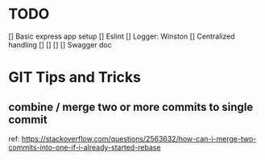 # TODO

[] Basic express app setup
[] Eslint
[] Logger: Winston
[] Centralized handling
[]
[]
[]
[] Swagger doc

# GIT Tips and Tricks

## combine / merge two or more commits to single commit

  ref: https://stackoverflow.com/questions/2563632/how-can-i-merge-two-commits-into-one-if-i-already-started-rebase

